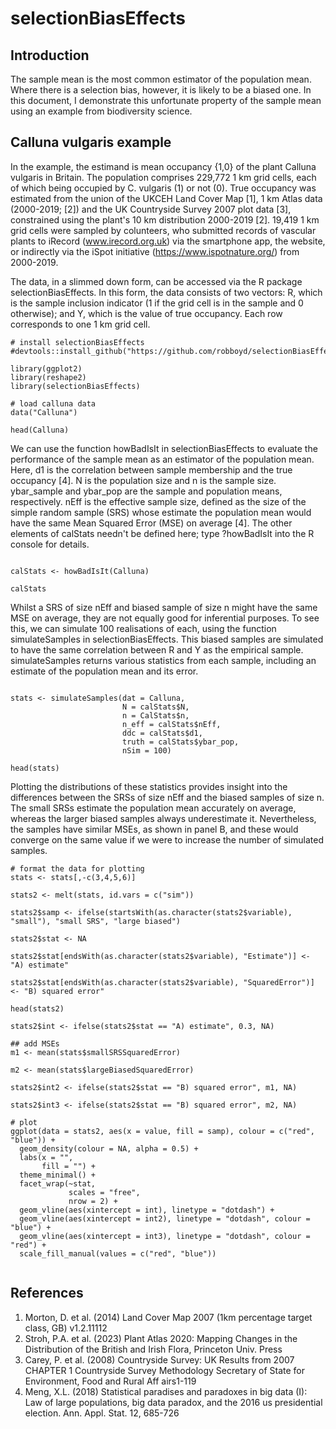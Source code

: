 # selectionBiasEffects
## Introduction

The sample mean is the most common estimator of the population mean. Where there is a selection bias, however, it is likely to be a biased one. In this document, I demonstrate this unfortunate property of the sample mean using an example from biodiversity science. 

## Calluna vulgaris example 

In the example, the estimand is mean occupancy {1,0} of the plant Calluna vulgaris in Britain. The population comprises 229,772 1 km grid cells, each of which being occupied by C. vulgaris (1) or not (0). True occupancy was estimated from the union of the UKCEH Land Cover Map [1], 1 km Atlas data (2000-2019; [2]) and the UK Countryside Survey 2007 plot data [3], constrained using the plant's 10 km distribution 2000-2019 [2]. 19,419 1 km grid cells were sampled by colunteers, who submitted records of vascular plants to iRecord (www.irecord.org.uk) via the smartphone app, the website, or indirectly via the iSpot initiative (https://www.ispotnature.org/) from 2000-2019. 

The data, in a slimmed down form, can be accessed via the R package selectionBiasEffects. In this form, the data consists of two vectors: R, which is the sample inclusion indicator (1 if the grid cell is in the sample and 0 otherwise); and Y, which is the value of true occupancy. Each row corresponds to one 1 km grid cell.

```{r}
# install selectionBiasEffects
#devtools::install_github("https://github.com/robboyd/selectionBiasEffects")

library(ggplot2)
library(reshape2)
library(selectionBiasEffects)

# load calluna data 
data("Calluna")

head(Calluna)

```

We can use the function howBadIsIt in selectionBiasEffects to evaluate the performance of the sample mean as an estimator of the population mean. Here, d1 is the correlation between sample membership and the true occupancy [4]. N is the population size and n is the sample size. ybar_sample and ybar_pop are the sample and population means, respectively. nEff is the effective sample size, defined as the size of the simple random sample (SRS) whose estimate the population mean would have the same Mean Squared Error (MSE) on average [4]. The other elements of calStats needn't be defined here; type ?howBadIsIt into the R console for details.

```{r}

calStats <- howBadIsIt(Calluna)

calStats

```

Whilst a SRS of size nEff and biased sample of size n might have the same MSE on average, they are not equally good for inferential purposes. To see this, we can simulate 100 realisations of each, using the function simulateSamples in selectionBiasEffects. This biased samples are simulated to have the same correlation between R and Y as the empirical sample. simulateSamples returns various statistics from each sample, including an estimate of the population mean and its error. 

```{r}

stats <- simulateSamples(dat = Calluna,
                         N = calStats$N,
                         n = CalStats$n,
                         n_eff = calStats$nEff,
                         ddc = calStats$d1,
                         truth = calStats$ybar_pop,
                         nSim = 100)

head(stats)

```

Plotting the distributions of these statistics provides insight into the differences between the SRSs of size nEff and the biased samples of size n. The small SRSs estimate the population mean accurately on average, whereas the larger biased samples always underestimate it. Nevertheless, the samples have similar MSEs, as shown in panel B, and these would converge on the same value if we were to increase the number of simulated samples. 

```{r}
# format the data for plotting
stats <- stats[,-c(3,4,5,6)]

stats2 <- melt(stats, id.vars = c("sim"))

stats2$samp <- ifelse(startsWith(as.character(stats2$variable), "small"), "small SRS", "large biased")

stats2$stat <- NA

stats2$stat[endsWith(as.character(stats2$variable), "Estimate")] <- "A) estimate"

stats2$stat[endsWith(as.character(stats2$variable), "SquaredError")] <- "B) squared error"

head(stats2)

stats2$int <- ifelse(stats2$stat == "A) estimate", 0.3, NA)

## add MSEs 
m1 <- mean(stats$smallSRSSquaredError)

m2 <- mean(stats$largeBiasedSquaredError)

stats2$int2 <- ifelse(stats2$stat == "B) squared error", m1, NA)

stats2$int3 <- ifelse(stats2$stat == "B) squared error", m2, NA)

# plot
ggplot(data = stats2, aes(x = value, fill = samp), colour = c("red", "blue")) +
  geom_density(colour = NA, alpha = 0.5) + 
  labs(x = "",
       fill = "") +
  theme_minimal() +
  facet_wrap(~stat, 
             scales = "free",
             nrow = 2) +
  geom_vline(aes(xintercept = int), linetype = "dotdash") +
  geom_vline(aes(xintercept = int2), linetype = "dotdash", colour = "blue") +
  geom_vline(aes(xintercept = int3), linetype = "dotdash", colour = "red") +
  scale_fill_manual(values = c("red", "blue"))


```

## References

1. Morton, D. et al. (2014) Land Cover Map 2007 (1km percentage target class, GB) v1.2.11112
2. Stroh, P.A. et al. (2023) Plant Atlas 2020: Mapping Changes in the Distribution of the British and Irish Flora, Princeton Univ. Press
3. Carey, P. et al. (2008) Countryside Survey: UK Results from 2007 CHAPTER 1 Countryside Survey Methodology Secretary of State for Environment, Food and Rural Aff airs1-119
4. Meng, X.L. (2018) Statistical paradises and paradoxes in big data (I): Law of large populations, big data paradox, and the 2016 us presidential election. Ann. Appl. Stat. 12, 685-726
